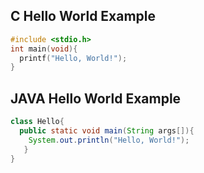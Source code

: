 ## C Hello World Example
```c
#include <stdio.h>
int main(void){
  printf("Hello, World!");
}
```

## JAVA Hello World Example
```java
class Hello{
  public static void main(String args[]){
    System.out.println("Hello, World!");
   }
}
```